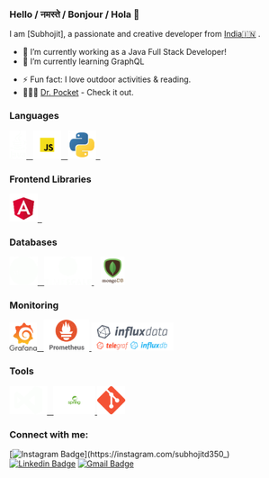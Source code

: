### Hello / नमस्ते / Bonjour / Hola  👋


I am [Subhojit], a passionate and creative developer from [India🇮🇳](https://en.wikipedia.org/wiki/India)&nbsp;. 

- 🔭 I’m currently working as a Java Full Stack Developer!
- 🌱 I’m currently learning GraphQL
<!-- - 🥅 2021 Goals: Contribute more to Open Source projects -->
- ⚡ Fun fact: I love outdoor activities & reading.
- 👨🏽‍💻 [Dr. Pocket](https://play.google.com/store/apps/details?id=com.texopanda.doctorpocket) - Check it out.

### Languages
  
 <p float="left">
  <a href="https://www.java.com/" target="_blank" >
    <img src="https://raw.githubusercontent.com/vijama1/vijama1/master/assets/java.gif" height="50" width="30" />&nbsp;&nbsp;
  </a>
  <a href="https://www.javascript.com/" target="_blank" >
    <img src="https://raw.githubusercontent.com/vijama1/vijama1/master/assets/js.gif" height="50" width="50"/>&nbsp;&nbsp;
  </a>
  <a href="https://www.python.org/" target="_blank" >
    <img src="https://raw.githubusercontent.com/vijama1/vijama1/master/assets/python.gif" height="50" />&nbsp;&nbsp;
  </a>
  
</p>

### Frontend Libraries
  
 <p float="left">
  <a href="https://www.angular.io/" target="_blank" >
    <img src="https://raw.githubusercontent.com/vijama1/vijama1/master/assets/angular.gif" height="50" />&nbsp;&nbsp;
  </a>
  
</p>


 ### Databases
  
 <p float="left">
  <a href="https://www.mysql.org/" target="_blank" >
    <img src="https://raw.githubusercontent.com/vijama1/vijama1/master/assets/mysql.gif" height="50"  />&nbsp;&nbsp;
  </a>
  <a href="https://www.timescale.com/" target="_blank" >
    <img src="https://raw.githubusercontent.com/vijama1/vijama1/master/assets/tsdb.gif" height="50" />
  </a>&nbsp;&nbsp;
  <a href="https://www.mongodb.com/" target="_blank" >
    <img src="https://raw.githubusercontent.com/vijama1/vijama1/master/assets/mongo.gif" height="50" />
  </a>
</p> 

### Monitoring
  
 <p float="left">
  <a href="https://grafana.com/" target="_blank" >
    <img src="https://raw.githubusercontent.com/vijama1/vijama1/master/assets/grafana.gif" height="50" />&nbsp;&nbsp;
  </a>
  <a href="https://prometheus.io/" target="_blank" >
    <img src="https://raw.githubusercontent.com/vijama1/vijama1/master/assets/prometheus.gif" height="55" />
  </a>
  <a href="https://www.influxdata.com/" target="_blank" >
    <img src="https://raw.githubusercontent.com/vijama1/vijama1/master/assets/influxdata.gif" height="50" />
  </a>
</p>

### Tools
  
 <p float="left">
  <a href="https://code.visualstudio.com/" target="_blank" >
    <img src="https://raw.githubusercontent.com/vijama1/vijama1/master/assets/vscode.gif" height="50" />&nbsp;&nbsp;
  </a>
  <a href="https://start.spring.io/" target="_blank" >
    <img src="https://raw.githubusercontent.com/vijama1/vijama1/master/assets/spring.gif" height="50" />
  </a>
  <a href="https://www.git-scm.com/" target="_blank" >
    <img src="https://raw.githubusercontent.com/vijama1/vijama1/master/assets/git.gif" height="50" />
  </a>
</p>

### Connect with me:

[![Instagram Badge](https://img.shields.io/badge/-@subhojitd350_-F44747?style=flat-square&labelColor=F44747&logo=instagram&logoColor=white&link=https://instagram.com/subhojitd350_)](https://instagram.com/subhojitd350_) [![Linkedin Badge](https://img.shields.io/badge/-subhojitDey973-blue?style=flat-square&logo=Linkedin&logoColor=white&link=https://www.linkedin.com/in/subhojitDey973/)](https://www.linkedin.com/in/subhojitDey973/)
[![Gmail Badge](https://img.shields.io/badge/-subhojitd350@gmail.com-c14438?style=flat-square&logo=Gmail&logoColor=white&link=mailto:subhojitd350@gmail.com)](mailto:subhojitd350@gmail.com)
<!-- [<img align="left" alt="codeSTACKr.com" width="22px" src="https://raw.githubusercontent.com/iconic/open-iconic/master/svg/globe.svg" />][website]
[<img align="left" alt="codeSTACKr | LinkedIn" width="22px" src="https://cdn.jsdelivr.net/npm/simple-icons@v3/icons/linkedin.svg" />][linkedin]
[<img align="left" alt="codeSTACKr | Instagram" width="22px" src="https://cdn.jsdelivr.net/npm/simple-icons@v3/icons/instagram.svg" />][instagram] -->

<!-- [website]: https://vijama1.github.io -->
[instagram]: https://instagram.com/subhojitd350
[linkedin]: https://www.linkedin.com/in/subhojitDey973/
